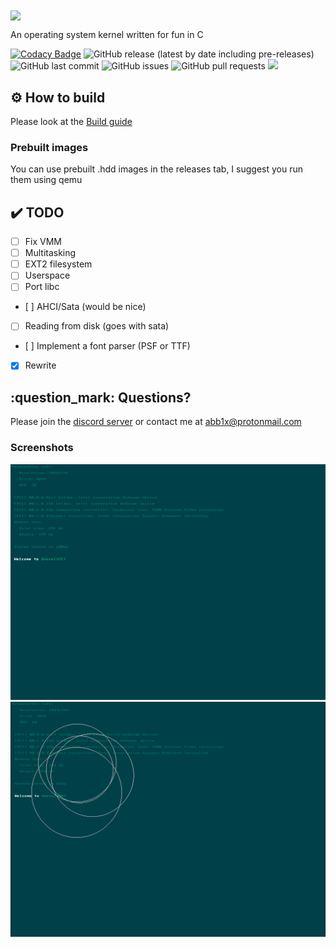 <img src="https://abbix.me/i/emerald-logo.png" align="center">
<p> An operating system kernel written for fun in C</p>

[![Codacy Badge](https://api.codacy.com/project/badge/Grade/c01428b7b3864d1f86eb1753c6c8deaf)](https://app.codacy.com/gh/Abb1x/emerald?utm_source=github.com&utm_medium=referral&utm_content=Abb1x/emerald&utm_campaign=Badge_Grade)
![GitHub release (latest by date including pre-releases)](https://img.shields.io/github/v/release/Abb1x/emerald?include_prereleases)
![GitHub last commit](https://img.shields.io/github/last-commit/Abb1x/emerald)
![GitHub issues](https://img.shields.io/github/issues-raw/Abb1x/emerald)
![GitHub pull requests](https://img.shields.io/github/issues-pr/Abb1x/emerald)
 <a href="https://discord.gg/VMGVJcgVcR"> <img src="https://img.shields.io/discord/813937669407113226"> </a>

## ⚙️ How to build

Please look at the [Build guide](https://github.com/Abb1x/emerald/blob/master/docs/build-guide.md)
### Prebuilt images
You can use prebuilt .hdd images in the releases tab, I suggest you run them using qemu
## :heavy_check_mark: TODO

- [ ] Fix VMM
- [ ] Multitasking
- [ ] EXT2 filesystem
- [ ] Userspace
- [ ] Port libc
- [ ] AHCI/Sata (would be nice)
- [ ] Reading from disk (goes with sata)
- [ ] Implement a font parser (PSF or TTF)
- [x] Rewrite

## :question_mark: Questions?

Please join the [discord server](https://discord.gg/VMGVJcgVcR) or contact me at abb1x@protonmail.com
### Screenshots

<img src="screenshots/main.png">
<img src="screenshots/random_circles.png">
